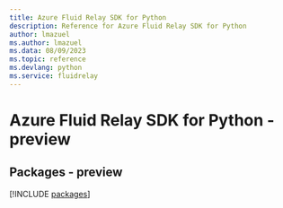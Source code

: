```yaml
---
title: Azure Fluid Relay SDK for Python
description: Reference for Azure Fluid Relay SDK for Python
author: lmazuel
ms.author: lmazuel
ms.data: 08/09/2023
ms.topic: reference
ms.devlang: python
ms.service: fluidrelay
---
```

# Azure Fluid Relay SDK for Python - preview
## Packages - preview
[!INCLUDE [packages](fluid-relay-index.md)]